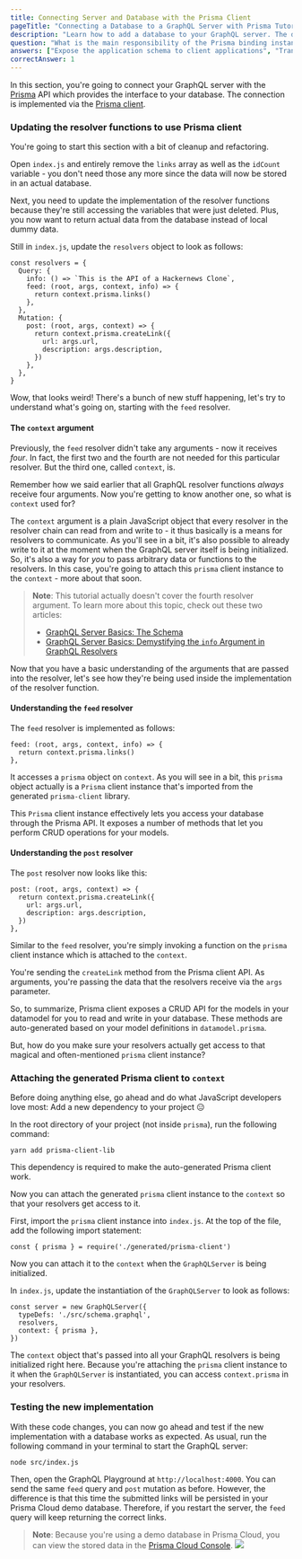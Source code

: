 ```yaml
---
title: Connecting Server and Database with the Prisma Client
pageTitle: "Connecting a Database to a GraphQL Server with Prisma Tutorial"
description: "Learn how to add a database to your GraphQL server. The database is powered by Prisma and connected to the server via GraphQL bindings."
question: "What is the main responsibility of the Prisma binding instance that's attached to the 'context'?"
answers: ["Expose the application schema to client applications", "Translate the GraphQL operations from the Prisma API into JavaScript functions", "Translate the GraphQL operations from the application layer into JavaScript functions", "Generate SQL queries"]
correctAnswer: 1
---
```


In this section, you're going to connect your GraphQL server with the [Prisma](https://www.prisma.io) API which provides the interface to your database. The connection is implemented via the [Prisma client](https://www.prisma.io/docs/prisma-client/).

### Updating the resolver functions to use Prisma client

You're going to start this section with a bit of cleanup and refactoring.

<Instruction>

Open `index.js` and entirely remove the `links` array as well as the `idCount` variable - you don't need those any more since the data will now be stored in an actual database.

</Instruction>

Next, you need to update the implementation of the resolver functions because they're still accessing the variables that were just deleted. Plus, you now want to return actual data from the database instead of local dummy data.

<Instruction>

Still in `index.js`, update the `resolvers` object to look as follows:

```js{4-6,8-17}(path=".../hackernews-node/src/index.js")
const resolvers = {
  Query: {
    info: () => `This is the API of a Hackernews Clone`,
    feed: (root, args, context, info) => {
      return context.prisma.links()
    },
  },
  Mutation: {
    post: (root, args, context) => {
      return context.prisma.createLink({
        url: args.url,
        description: args.description,
      })
    },
  },
}
```

</Instruction>

Wow, that looks weird! There's a bunch of new stuff happening, let's try to understand what's going on, starting with the `feed` resolver.

#### The `context` argument

Previously, the `feed` resolver didn't take any arguments - now it receives _four_. In fact, the first two and the fourth are not needed for this particular resolver. But the third one, called `context`, is.

Remember how we said earlier that all GraphQL resolver functions _always_ receive four arguments. Now you're getting to know another one, so what is `context` used for?

The `context` argument is a plain JavaScript object that every resolver in the resolver chain can read from and write to - it thus basically is a means for resolvers to communicate. As you'll see in a bit, it's also possible to already write to it at the moment when the GraphQL server itself is being initialized. So, it's also a way for _you_ to pass arbitrary data or functions to the resolvers. In this case, you're going to attach this `prisma` client instance to the `context` - more about that soon.

> **Note**: This tutorial actually doesn't cover the fourth resolver argument. To learn more about this topic, check out these two articles:
> - [GraphQL Server Basics: The Schema](https://blog.graph.cool/graphql-server-basics-the-schema-ac5e2950214e)
> - [GraphQL Server Basics: Demystifying the `info` Argument in GraphQL Resolvers](https://blog.graph.cool/graphql-server-basics-demystifying-the-info-argument-in-graphql-resolvers-6f26249f613a)

Now that you have a basic understanding of the arguments that are passed into the resolver, let's see how they're being used inside the implementation of the resolver function.

#### Understanding the `feed` resolver

The `feed` resolver is implemented as follows:

```js(path=".../hackernews-node/src/index.js"&nocopy)
feed: (root, args, context, info) => {
  return context.prisma.links()
},
```

It accesses a `prisma` object on `context`. As you will see in a bit, this `prisma` object actually is a `Prisma` client instance that's imported from the generated `prisma-client` library.

This `Prisma` client instance effectively lets you access your database through the Prisma API. It exposes a number of methods that let you perform CRUD operations for your models. 

#### Understanding the `post` resolver

The `post` resolver now looks like this:

```js(path=".../hackernews-node/src/index.js"&nocopy)
post: (root, args, context) => {
  return context.prisma.createLink({
    url: args.url,
    description: args.description,
  })
},
```

Similar to the `feed` resolver, you're simply invoking a function on the `prisma` client instance which is attached to the `context`.

You're sending the `createLink` method from the Prisma client API. As arguments, you're passing the data that the resolvers receive via the `args` parameter.

So, to summarize, Prisma client exposes a CRUD API for the models in your datamodel for you to read and write in your database. These methods are auto-generated based on your model definitions in `datamodel.prisma`.  

But, how do you make sure your resolvers actually get access to that magical and often-mentioned `prisma` client instance?

### Attaching the generated Prisma client to `context`

Before doing anything else, go ahead and do what JavaScript developers love most: Add a new dependency to your project 😑

<Instruction>

In the root directory of your project (not inside `prisma`), run the following command:

```bash(path=".../hackernews-node")
yarn add prisma-client-lib
```

</Instruction>

This dependency is required to make the auto-generated Prisma client work.

Now you can attach the generated `prisma` client instance to the `context` so that your resolvers get access to it.

<Instruction>

First, import the `prisma` client instance into `index.js`. At the top of the file, add the following import statement:

```js(path=".../hackernews-node/src/index.js")
const { prisma } = require('./generated/prisma-client')
```

</Instruction>

Now you can attach it to the `context` when the `GraphQLServer` is being initialized.

<Instruction>

In `index.js`, update the instantiation of the `GraphQLServer` to look as follows:

```js{4-12}(path=".../hackernews-node/src/index.js")
const server = new GraphQLServer({
  typeDefs: './src/schema.graphql',
  resolvers,
  context: { prisma },
})
```

</Instruction>

The `context` object that's passed into all your GraphQL resolvers is being initialized right here. Because you're attaching the `prisma` client instance to it when the `GraphQLServer` is instantiated, you can access `context.prisma` in your resolvers.

### Testing the new implementation

With these code changes, you can now go ahead and test if the new implementation with a database works as expected. As usual, run the following command in your terminal to start the GraphQL server:

```bash(path=".../hackernews-node")
node src/index.js
```

Then, open the GraphQL Playground at `http://localhost:4000`. You can send the same `feed` query and `post` mutation as before. However, the difference is that this time the submitted links will be persisted in your Prisma Cloud demo database. Therefore, if you restart the server, the `feed` query will keep returning the correct links.

> **Note**: Because you're using a demo database in Prisma Cloud, you can view the stored data in the [Prisma Cloud Console](https://app.prisma.io/). 
> ![](https://imgur.com/ZXJ8RIY.png)
